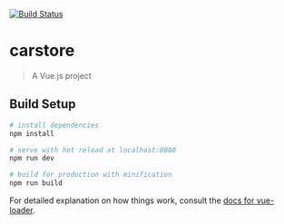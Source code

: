 [![Build Status](https://travis-ci.org/travis-ci/travis-web.svg?branch=master)](https://travis-ci.org/travis-ci/travis-web)

# carstore

> A Vue.js project

## Build Setup

``` bash
# install dependencies
npm install

# serve with hot reload at localhost:8080
npm run dev

# build for production with minification
npm run build
```

For detailed explanation on how things work, consult the [docs for vue-loader](http://vuejs.github.io/vue-loader).
